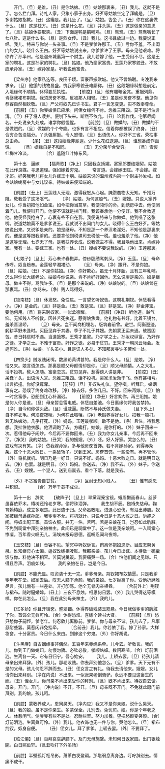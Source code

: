 <!-- { "loadSidebar": true } -->
　　开门。〔旦〕是谁。〔丑〕是你姑娘。〔旦〕姑娘那裏来。〔丑〕我儿。这就不是了。怎么拦门拜。诗礼人家。只象小家子出身。好歹等姑娘坐定了拜纔是。〔旦〕多谢姑娘指教。〔丑〕这纔是。我儿坐了。〔旦〕姑娘。吿坐了。〔丑〕你在这裏做什么。〔旦〕这是枕方。〔丑〕这是什么花。〔旦〕并头莲。〔丑〕这是做亲的意思了。〔旦〕姑娘休要取笑。〔丑〕下面是鸭是鹅哺鸡。〔旦〕鸳鸯。〔丑〕鸳鸯嘴长了七八针。这是什么书。〔旦〕是烈女传。〔丑〕我儿。这书且放过一边。我要说正经。我儿。特来与你说一头亲事。〔旦〕不是爹爹许那王。〔丑〕亏你不羞。不出闺门的女儿。晓什么王白。好歹等姑娘说出来。你爹爹许了王家。母亲见他艰难。将你许了孙半州。他是温州城裏第一个财主。我儿若嫁了他。一生受用不尽。这是王家的聘礼。这是孙家的聘礼。〔旦〕姑娘。他乃豪家富贵。玉莲乃家寒貌丑。不敢应承孙家。〔丑〕嫁孙家是。听我说他富贵。 

　　【梁州序】他家私迭等。良田千顷。富豪声振欧城。他又不曾婚聘。专浼我来求亲。〔旦〕他恁的钱物昌盛。愧我家寒貌丑难厮称。〔丑〕这段姻缘料想是前定。入境缘何不顺情。休得要恁执性。 
　　【前腔】〔旦〕他有雕鞍金凳。重裀列鼎。肯娶我裙布荆钗。我须房奁不整。反被那人相轻。〔丑〕虽是你房奁不整。他见你恭容自然相钦敬。〔旦〕严父将奴先已许书生。君子一言怎变更。实不敢奉尊命。 
　　【前腔】〔丑〕你爹娘俱已应承。问侄女缘何不肯。恁推三阻四。莫不是行浊言淸。〔旦〕枉了将人凌并。便刎下头来。断然不依允。〔丑〕论我作伐。宅第尽闻名。十处说亲九处成。谁学你假惺惺。 
　　【前腔】〔旦〕做媒的。〔丑〕做媒的不是做贼的。〔旦〕做媒的个个夸能。也多有言不相应。信着你都被误了终身。〔丑〕合穷合苦没福分。丫头强厮挺。令人怒憎。〔旦〕出语伤人。你好不三省。荣枯事总由命。 
　　【尾】〔丑〕这段姻缘非厮逞。少什么花红送迎。〔旦〕谁想番成作画饼。 
　　〔旦〕姻缘自是不和同。　　　　〔丑〕无分荣华合受穷。 
　　〔旦〕雪裏红梅甘冷淡。　　　　〔合〕羞随红叶嫁东风。 

　　第十出　逼嫁 
　　【福靑歌】〔净上〕只因我女娇媚。富家郞要结姻契。姑娘在此作良媒。寻思道理。强如嫁着穷鬼。 
　　常言道。会嫁嫁田庄。不会嫁。嫁才郞。好笑我老儿将女儿许嫁王十朋。姑娘来说的温州城内第一个财主孙汝权。如今姑娘绣房中与女儿议亲。待姑娘来便知端的。 

　　【前腔】〔丑上〕玉莲贱人无理。激得我怒从心起。腌臜蠢物太无知。千推万阻。敎我受了这场呕气。 
　　〔净〕姑娘。为何这般气。〔丑〕嫂嫂。只说人家养女儿。你当初把他如金宝。如今把你当蒿草。我便领你的命。到绣房中去。他便闭着门儿。我便叫开门。他便不该就是拦门拜。我该奉承他一分便好。我不合教道他。他便怪我抢白了。心裏有些不自在我。我便说特来与你做媒。他到嗞了这张嘴。说道姑娘莫不是爹爹说王。我就说不出闺门的女儿。晓得什么王白好歹。等姑娘说出来。又说爹是亲的。娘是继母。不知是那一个养汉老淫妇。不知他是那裏来的。便是这等跟我爹的。还要拿他到税课司去税他一税。羞也羞杀了他。〔净〕他是这等无理。七岁无了母。是我扶养长成。说我做主不得。我且唤他出来。肯嫁孙家。我有一处。要嫁王家。也有一处。〔丑〕嫂嫂不要说我说的。〔净〕玉莲那裏。 

　　【七娘子】〔旦上〕芳心未许春搬弄。傍纱牕绣鸾刺凤。〔净〕玉莲。〔旦〕母命传呼。奴当趋奉。金莲轻举湘裙动。 
　　〔旦〕母亲。〔净〕撒开。不是你娘。〔旦〕姑娘。〔丑〕不是你姑娘。〔净〕你好欺心。虽无十月怀胎。且有三年乳哺。怎么得你长大嫁老公。姑娘与你说亲。肯不肯好好回他。怎么说爹是亲的。娘是继母。做主不得。骂我许多。〔旦〕是那个来说的。〔净〕姑娘说的。〔旦〕姑娘曾在那裏骂。〔丑〕你骂来。〔净〕贱人骂得好。 

　　【锁南枝】〔旦〕休发怒。免性焦。一言望乞听奴吿。这聘礼荆钗。休恁看得小。〔净〕是金的。〔旦〕非是金。〔丑〕敢是宝。〔旦〕非是宝。〔净〕非金非宝。要他何用。〔旦〕将来聘奴家。一似孟德耀。 
　　【前腔】〔净丑〕听他道。越气恼。无知贱人不听敎。因甚苦死执迷。惹得娘焦燥。他礼物有甚好。比着玉镜台。羞杀晋温峤。 
　　〔旦〕母亲。岂不闻商相埋名。版筑岩前曾。避世。阿衡遯迹。躬耕莘野未逢时。买臣见弃于其妻。季子不礼于其嫂。先朝蒙正运未通。破窑困苦。昔日韩信时不遇。当道饿寒。王秀才虽窘。乃才学之士。孙汝权纵富。乃奸诈之徒。才学之士。不难于富贵。奸诈之徒。必易于贫穷。王秀才一朝风云际会。发迹何难。〔净〕姑娘。丫头虽小。且是识人多矣。不知那裏寻许多苦堆一处。 

　　【四换头】贼泼贱闭嘴。数黑论黄讲甚的。我是你什么人。〔旦〕是娘。〔净〕恰又来。娘言语怎违。那裏是顺父母颜情却是你。〔旦〕顺父母颜情。人之大礼。话不投机。敎人怎随。富豪恋贪。贫穷见弃。惹得傍人讲是非。 
　　【前腔】〔丑〕呆蠢丫头。出语污人耳。恁推三阻四。话不投机。豪家求汝効于飞。他有甚相亏。出言抵撞。你好没尊卑。 
　　【前腔】〔旦〕非奴失礼仪。望停嗔。听拜启。婚姻事有之。恐误了终身难改移。〔净〕嫁去好。多住几日。不好。回来再嫁。〔旦〕怕一时贪富侈。恐船到江心补漏迟。 
　　【前腔】〔净丑〕好言劝你。再三阻推。娘是何人你是谁。〔旦〕母亲暂息雷电威。休恁自差池。今日裏缘何将我苦禁持。〔净〕自今和你做头敌。〔旦〕谩威逼。断然不与孙氏做夫妻。 
　　〔旦下外上〕自不整衣毛。何须夜夜嚎。为何在此喧嚷。〔净〕老贼养得好女儿。把我一顿打。若无姑娘劝。几乎打死。〔外〕妈妈。玉莲最孝顺。敢不是他。〔净〕且住。待我思想。我扯住他衣服。他洒调跑了去。方纔打。姑娘。是你打的。〔外〕妹子回来一次。惹得他母子闹炒。今后再不要你回来。〔丑〕我为你女儿亲事。今后再不回来了。〔净哭〕我的姑娘。〔丑哭〕我的嫂嫂。〔外〕呸。好人好家。哭怎么的。〔丑〕耍戏有哭有笑。〔净〕依我嫁孙家。多与他房奁首饰。若不肯嫁孙家。剥得赤条条。拣个十恶大败日。一乘破轿子。送到王家。房奁首饰。一些没有。再不管他。〔外〕将机就机。明日乃是一好日。只说不好。妈妈。十恶大败之日。就是明日送去。〔净〕也罢。就是明日。〔外〕妈妈。你送去。〔净〕我不去。〔外〕妹子。你送去。〔丑〕嫂嫂。一个泥人。送到庙裏去。看个下落。就是我去。 

　　〔外〕不贪富贵自甘贫。　　　　〔净〕叵耐无知小贱人。 
　　〔丑〕惟有感恩幷积恨。　　　　〔合〕万年千载不成尘。 

　　第十一出　辞灵 
　　【破阵子】〔旦上〕翠黛深笼宝镜。蛾眉懒画春山。丝萝虽喜依乔木。椿树还怜老岁寒。偷将珠泪弹。 
　　我生胡不辰。襁褓失慈母。鞠育赖椿庭。成立多艰楚。此日遣于归。父命曷敢阻。进退心恐伤。有泪出肺腑。奴家被继母逼嫁孙郞。我爹爹不允。将机就计。只说今日是十恶大败之日。匆遽之间。将奴出配王家。首饰衣服。并无一件。苦呵。若是亲娘在日。岂忍如此肮脏。不免到祠堂中拜别亲娘神主。此间已是祠堂中了。这一位是我亲娘呵。一入祠堂心惨凄。百年香火叹无儿。涓埃未报母恩德。返哺忍闻乌夜啼。 

　　【玉交枝】〔旦〕音容不见。望冥中听奴诉言。甫离怀抱娘恩断。目应怎瞑黄泉。谁知继母心太偏。逼奴改嫁相凌贱。我那亲娘。孩儿今日出嫁。本待做一碗羹饭与你。料他决不相容。苦莫说羹饭。我要痛哭一场。〔合〕怕他们闻之见嫌。只得且呑声。泪痕如线。 
　　我的亲娘在日。岂是今日。 

　　【前腔】不能光显。叹资装十无一完。爹爹母亲。荆钗裙布奴情愿。只是我爹爹年老在堂。奴家去后。叹无人膝下承颜。我的亲娘。七岁抛离了你。受他折磨难尽言。孩儿倘有一些差处。非打卽骂。他全无骨肉亲相眷。 
　　〔合前外上〕荆钗与裙布。随时逼婚嫁。〔丑上〕三夜不息烛。相思何日罢。〔外〕我儿哭得这等模样。你在此怎么。〔旦〕我在此别母亲神主。〔外〕我的儿。 

　　【忆多娇】你且开镜奁。整翠钿。休得界破残装玉筋悬。今日我做爹爹的肮脏了你。首饰全无眞可怜。〔合〕休得愁烦。喜嫁个读书大贤。 
　　【前腔】〔旦〕愁只愁你子嗣悭。爹老年。何忍敎儿离膝前。爹爹。你与母亲不谐。孩儿去了。凡事忍耐些罢。莫惹闲非免挂牵。 
　　〔合前丑〕我儿。你若依了我。嫁了孙家。大样妆奁。十分富贵。今日什么来由。到嫁这个穷鬼。〔外〕你好胡说。 

　　【斗黑麻】自古姻缘事非偶然。五百年来赤绳系牵。儿今去。听敎言。我的儿。你到王门做媳妇。勿慢勿骄。必钦必敬。孝顺姑嫜。数问寒喧。〔合〕灯前泪涟。生离各一天。它有日归宁。吾心始安。 
　　我儿。上轿去罢。〔旦〕待孩儿请母亲出来拜辞。〔外〕孩儿。那老泼贱。你去拜别他怎么。〔旦〕爹爹。天下无有不是的父母。孩儿何忍不辞而去。〔丑〕侄女言之有礼。待我去请他来。嫂嫂。女儿请你出来拜别。〔净在内说〕不出来。一似张果老倒骑驴。永远不要见这畜生的而。〔丑〕侄女儿。你母亲不肯出来受你的拜别。〔旦〕旣不肯出来。待奴自去请。母亲。开门。开门。〔净内说〕不开。不开。〔旦〕母亲旣不开门。不免就此房门前拜别。我的娘。孩儿呵。 

　　【前腔】蒙敎养成人。恩同昊天。〔净内应〕我又不是你亲娘。说什么昊天。〔旦〕我的娘。虽不是你亲生。多蒙保全。儿别去。免忧煎。娘。你是个年老之人。休惹闲气。倘爹爹有些不是处。忍耐些罢。努力加餐。望把愁颜变笑颜。〔合〕灯前泪涟。生离眞可怜。〔外〕我儿。他衣饰也无一件与你。哭他怎么。〔旦〕裙布荆钗。奴身自便。 
　　〔丑〕侄女儿。拜了爹爹。上轿去罢。〔外〕不要拜了。 

　　【临江僊】〔旦〕百拜哀哀辞膝下。及门无母施鞶。未知何日返家园。出门银烛闇。白日照鱼轩。〔旦丑吹打下外吊场〕 

　　【前腔】半壁孤灯相吊影。萧萧白发盈顚。那堪弱息离身边。叮咛辞别去。情痛不成干。 


